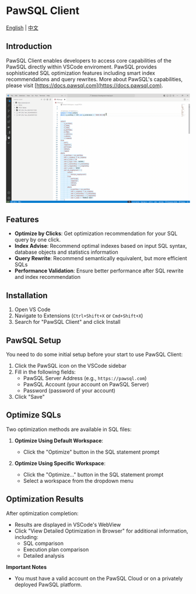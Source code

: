 # PawSQL Client
[English](README.md) | [中文](README_zh-CN.md)

## Introduction
PawSQL Client enables developers to access core capabilities of the PawSQL directly within VSCode enviroment. PawSQL provides sophisticated SQL optimization features including smart index recommendations and query rewrites. More about PawSQL's capabilities, please visit [https://docs.pawsql.com](https://docs.pawsql.com).

![PawSQL Client Demo](/resources/demo.gif)

## Features
- **Optimize by Clicks**: Get optimization recommendation for your SQL query by one click.
- **Index Advise**: Recommend optimal indexes based on input SQL syntax, database objects and statistics information
- **Query Rewrite**: Recommend semantically equivalent, but more efficient SQLs
- **Performance Validation**: Ensure better performance after SQL rewrite and index recommendation

## Installation
1. Open VS Code
2. Navigate to Extensions (`Ctrl+Shift+X` or `Cmd+Shift+X`)
3. Search for "PawSQL Client" and click Install

## PawSQL Setup
You need to do some initial setup before your start to use PawSQL Client:
1. Click the PawSQL icon on the VSCode sidebar
2. Fill in the following fields:
   - PawSQL Server Address (e.g., `https://pawsql.com`)
   - PawSQL Account (your account on PawSQL Server)
   - Password (password of your account)
3. Click "Save"

## Optimize SQLs
Two optimization methods are available in SQL files:
1. **Optimize Using Default Workspace**:
   - Click the "Optimize" button in the SQL statement prompt

2. **Optimize Using Specific Workspace**:
   - Click the "Optimize..." button in the SQL statement prompt
   - Select a workspace from the dropdown menu

## Optimization Results
After optimization completion:
- Results are displayed in VSCode's WebView
- Click "View Detailed Optimization in Browser" for additional information, including:
  - SQL comparison
  - Execution plan comparison
  - Detailed analysis

**Important Notes**
- You must have a valid account on the PawSQL Cloud or on a privately deployed PawSQL platform.
